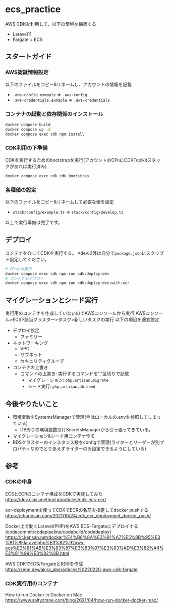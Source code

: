 # ecs_practice
AWS CDKを利用して、以下の環境を構築する
- Laravel11
- Fargate + ECS

## スタートガイド
### AWS認証情報設定
以下のファイルをコピー&リネームし、アカウントの情報を記載
- `.aws-config.exmaple` => `.aws-config`
- `.aws-credentials.exmaple` => `.aws-credentials`

### コンテナの起動と依存関係のインストール
```bash
docker compose build
docker compose up -d
docker compose exec cdk npm install
```

### CDK利用の下準備
CDKを実行するためのbootstrapを実行(アカウントのCFnにCDKToolkitスタックがあれば実行済み)
```bash
docker compose exec cdk cdk bootstrap
```

### 各種値の設定
以下のファイルをコピー&リネームして必要な値を設定
- `stack/config/example.ts` => `stack/config/develop.ts`

以上で実行準備は完了です。

## デプロイ
コンテナを介してCDKを実行する。
※dev以外は自分で`package.json`にスクリプト設定してください。
```bash
# CFnのみ実行
docker compose exec cdk npm run cdk:deploy:dev
# コンテナもデプロイ
docker compose exec cdk npm run cdk:deploy:dev:with-ecr
```

## マイグレーションとシード実行
実行用のコンテナを作成していないのでAWSコンソールから実行
AWSコンソール>ECS>該当クラスター>タスク>新しいタスクの実行
以下の項目を適宜設定
- デプロイ設定
  - ファミリー
- ネットワーキング
  - VPC
  - サブネット
  - セキュリティグループ
- コンテナの上書き
  - コマンドの上書き: 実行するコマンドを","区切りで記載
    - マイグレーション: `php,artisan,migrate`
    - シード実行: `php,artisan,db:seed`

## 今後やりたいこと
- 環境変数をSystemsManagerで管理(今はローカルの.envを参照してしまっている)
  - DB周りの環境変数だけSecretsManagerから引っ張ってきている。
- マイグレーション&シード用コンテナ作る
- RDSクラスターのインスタンス数をconfigで管理(ライターとリーダーが別プロパティなのでとりあえずライターのみ設定できるようにしている)

## 参考
### CDKの中身
ECSとECRのコンテナ構成をCDKで実装してみた
https://dev.classmethod.jp/articles/cdk-ecs-ecr/

ecr-deploymentを使ってCDKでECRの名前を指定してdocker pushする
https://chariosan.com/2021/10/24/cdk_ecr_deployment_docker_push/

Docker上で動くLaravel(PHP)をAWS ECS-Fargateにデプロイする(codecommit/codepipeline/codebuild/codedeploy)
https://it.kensan.net/docker%E4%B8%8A%E3%81%A7%E5%8B%95%E3%81%8Flaravelphp%E3%82%92aws-ecs%E3%81%AB%E3%83%87%E3%83%97%E3%83%AD%E3%82%A4%E3%81%99%E3%82%8B.html

AWS CDKでECS/FargateとRDSを作成
https://zenn.dev/akira_abe/articles/20220220-aws-cdk-fargate

### CDK実行用のコンテナ
How to run Docker in Docker on Mac
https://www.saltycrane.com/blog/2021/04/how-run-docker-docker-mac/